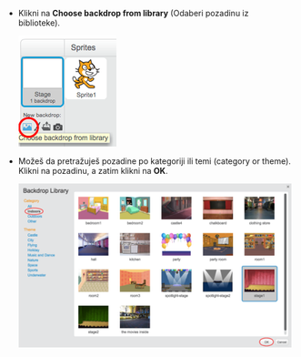 + Klikni na **Choose backdrop from library** (Odaberi pozadinu iz biblioteke).
    
    ![screenshot](images/stage-choose.png)

+ Možeš da pretražuješ pozadine po kategoriji ili temi (category or theme). Klikni na pozadinu, a zatim klikni na **OK**.
    
    ![screenshot](images/backdrop.png)